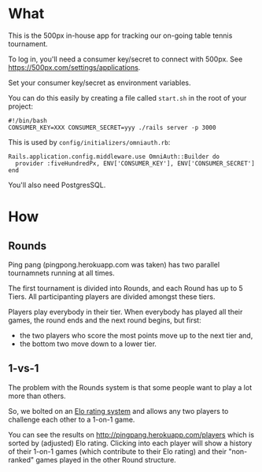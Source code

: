 
# What

This is the 500px in-house app for tracking our on-going table tennis tournament.

To log in, you'll need a consumer key/secret to connect with 500px. See https://500px.com/settings/applications.

Set your consumer key/secret as environment variables.

You can do this easily by creating a file called `start.sh` in the root of your project:

    #!/bin/bash
    CONSUMER_KEY=XXX CONSUMER_SECRET=yyy ./rails server -p 3000
    
This is used by `config/initializers/omniauth.rb`:

    Rails.application.config.middleware.use OmniAuth::Builder do
      provider :fiveHundredPx, ENV['CONSUMER_KEY'], ENV['CONSUMER_SECRET']
    end

You'll also need PostgresSQL.

# How

## Rounds

Ping pang (pingpong.herokuapp.com was taken) has two parallel tournamnets running at all times.

The first tournament is divided into Rounds, and each Round has up to 5 Tiers. All participanting players are divided amongst these tiers.

Players play everybody in their tier.  When everybody has played all their games, the round ends and the next round begins, but first:
- the two players who score the most points move up to the next tier and,
- the bottom two move down to a lower tier.

## 1-vs-1

The problem with the Rounds system is that some people want to play a lot more than others.

So, we bolted on an [Elo rating system](http://en.wikipedia.org/wiki/Elo_rating_system) and allows any two players to challenge each other to a 1-on-1 game.

You can see the results on http://pingpang.herokuapp.com/players which is sorted by (adjusted) Elo rating. Clicking into each player will show a history of their 1-on-1 games (which contribute to their Elo rating) and their "non-ranked" games played in the other Round structure.
